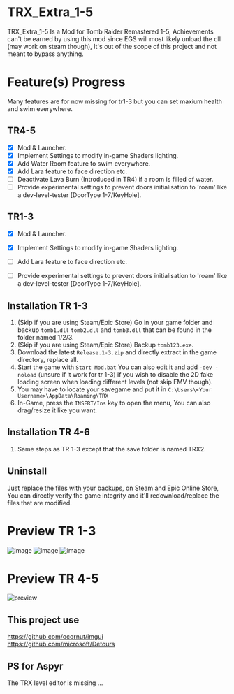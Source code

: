 # TRX_Extra_1-5
TRX_Extra_1-5 Is a Mod for Tomb Raider Remastered 1-5,
Achievements can't be earned by using this mod since EGS will most likely unload the dll (may work on steam though), It's out of the scope of this project and not meant to bypass anything.

# Feature(s) Progress
Many features are for now missing for tr1-3 but you can set maxium health and swim everywhere.

## TR4-5
- [x] Mod & Launcher.
- [x] Implement Settings to modify in-game Shaders lighting.
- [x] Add Water Room feature to swim everywhere.
- [x] Add Lara feature to face direction etc.
- [ ] Deactivate Lava Burn (Introduced in TR4) if a room is filled of water.
- [ ] Provide experimental settings to prevent doors initialisation to 'roam' like a dev-level-tester [DoorType 1-7/KeyHole].

## TR1-3
- [x] Mod & Launcher.
- [x] Implement Settings to modify in-game Shaders lighting.
- [ ] Add Lara feature to face direction etc.
- [ ] Provide experimental settings to prevent doors initialisation to 'roam' like a dev-level-tester [DoorType 1-7/KeyHole].



## Installation TR 1-3
1. (Skip if you are using Steam/Epic Store) Go in your game folder and backup `tomb1.dll` `tomb2.dll` and `tomb3.dll` that can be found in the folder named 1/2/3.
2. (Skip if you are using Steam/Epic Store) Backup `tomb123.exe`.
3. Download the latest `Release.1-3.zip` and directly extract in the game directory, replace all.
4. Start the game with `Start Mod.bat` You can also edit it and add `-dev -noload` (unsure if it work for tr 1-3) if you wish to disable the 2D fake loading screen when loading different levels (not skip FMV though).
5. You may have to locate your savegame and put it in `C:\Users\<Your Username>\AppData\Roaming\TRX`
6. In-Game, press the `INSERT/Ins` key to open the menu, You can also drag/resize it like you want.

## Installation TR 4-6
1. Same steps as TR 1-3 except that the save folder is named TRX2.

## Uninstall
Just replace the files with your backups, on Steam and Epic Online Store, You can directly verify the game integrity and it'll redownload/replace the files that are modified.

# Preview TR 1-3
![image](https://github.com/user-attachments/assets/b2679614-a038-4109-8c95-7527e4155abf)
![image](https://github.com/user-attachments/assets/9a8f21c7-d2a8-4aef-b233-5432513f9fa0)
![image](https://github.com/user-attachments/assets/c7e27150-3fdf-454d-b450-ed15b5f12df9)

# Preview TR 4-5
![preview](https://github.com/user-attachments/assets/0b6cb067-a75c-460c-b422-b34b9af269d1)


## This project use
https://github.com/ocornut/imgui<br>
https://github.com/microsoft/Detours

## PS for Aspyr
The TRX level editor is missing ...
